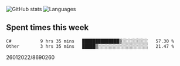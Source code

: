 ![GitHub stats](https://github-readme-stats.vercel.app/api?username=emipa606&theme=github_dark&show_icons=true) 
![Languages](https://github-readme-stats.vercel.app/api/top-langs/?username=emipa606&theme=github_dark&layout=compact)

## Spent times this week
<!--START_SECTION:waka-->

```text
C#           9 hrs 35 mins   ██████████████▒░░░░░░░░░░   57.30 %
Other        3 hrs 35 mins   █████▒░░░░░░░░░░░░░░░░░░░   21.47 %
```

<!--END_SECTION:waka-->


26012022/8690260
